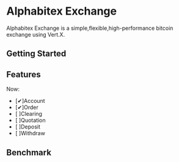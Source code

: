 # Alphabitex Exchange

Alphabitex Exchange is a simple,flexible,high-performance bitcoin exchange using Vert.X.


## Getting Started


## Features

Now:
- \[✔\]Account
- \[✔\]Order
- \[ \]Clearing
- \[ \]Quotation
- \[ \]Deposit
- \[ \]Withdraw

## Benchmark


